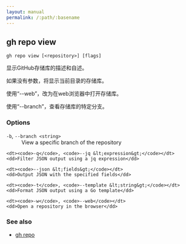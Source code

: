 ```yaml
---
layout: manual
permalink: /:path/:basename
---
```


## gh repo view

```
gh repo view [<repository>] [flags]
```

显示GitHub存储库的描述和自述。

如果没有参数，将显示当前目录的存储库。

使用“--web”，改为在web浏览器中打开存储库。

使用“--branch”，查看存储库的特定分支。

### Options

<dl class="flags">
	<dt><code>-b</code>, <code>--branch &lt;string&gt;</code></dt>
	<dd>View a specific branch of the repository</dd>

```
<dt><code>-q</code>, <code>--jq &lt;expression&gt;</code></dt>
<dd>Filter JSON output using a jq expression</dd>

<dt><code>--json &lt;fields&gt;</code></dt>
<dd>Output JSON with the specified fields</dd>

<dt><code>-t</code>, <code>--template &lt;string&gt;</code></dt>
<dd>Format JSON output using a Go template</dd>

<dt><code>-w</code>, <code>--web</code></dt>
<dd>Open a repository in the browser</dd>
```

</dl>

### See also

-   [gh repo](./gh_repo)
